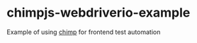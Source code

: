 # chimpjs-webdriverio-example
Example of using [chimp](https://github.com/xolvio/chimp) for frontend test automation

